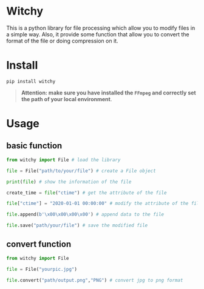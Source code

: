 # Witchy

This is a python library for file processing which allow you to modify files in a simple way. Also, it provide some function that allow you to convert the format of the file or doing compression on it.

# Install
```
pip install witchy
```
> **Attention: make sure you have installed the `FFmpeg` and correctly set the path of your local environment**.

# Usage
## basic function

```python
from witchy import File # load the library

file = File("path/to/your/file") # create a File object

print(file) # show the information of the file

create_time = file("ctime") # get the attribute of the file

file["ctime"] = "2020-01-01 00:00:00" # modify the attribute of the file

file.append(b'\x00\x00\x00\x00') # append data to the file

file.save("path/your/file") # save the modified file
```

## convert function
```python
from witchy import File

file = File("yourpic.jpg")

file.convert("path/output.png","PNG") # convert jpg to png format
```

